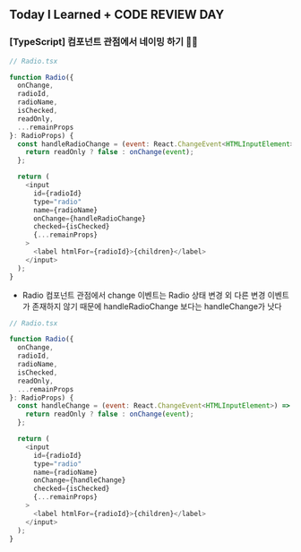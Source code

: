 ## Today I Learned + CODE REVIEW DAY

### [TypeScript] 컴포넌트 관점에서 네이밍 하기 👩‍💻

```javascript
// Radio.tsx

function Radio({
  onChange,
  radioId,
  radioName,
  isChecked,
  readOnly,
  ...remainProps
}: RadioProps) {
  const handleRadioChange = (event: React.ChangeEvent<HTMLInputElement>) => {
    return readOnly ? false : onChange(event);
  };

  return (
    <input
      id={radioId}
      type="radio"
      name={radioName}
      onChange={handleRadioChange}
      checked={isChecked}
      {...remainProps}
    >
      <label htmlFor={radioId}>{children}</label>
    </input>
  );
}
```

- Radio 컴포넌트 관점에서 change 이벤트는 Radio 상태 변경 외 다른 변경 이벤트가 존재하지 않기 때문에 handleRadioChange 보다는 handleChange가 낫다

```javascript
// Radio.tsx

function Radio({
  onChange,
  radioId,
  radioName,
  isChecked,
  readOnly,
  ...remainProps
}: RadioProps) {
  const handleChange = (event: React.ChangeEvent<HTMLInputElement>) => {
    return readOnly ? false : onChange(event);
  };

  return (
    <input
      id={radioId}
      type="radio"
      name={radioName}
      onChange={handleChange}
      checked={isChecked}
      {...remainProps}
    >
      <label htmlFor={radioId}>{children}</label>
    </input>
  );
}
```
